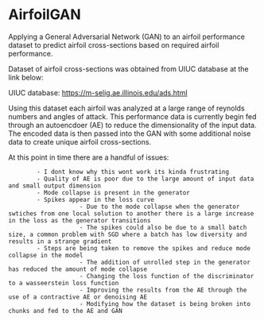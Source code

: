 # AirfoilGAN
Applying a General Adversarial Network (GAN) to an airfoil performance dataset to predict airfoil cross-sections based on required airfoil performance. 

Dataset of airfoil cross-sections was obtained from UIUC database at the link below:

UIUC database: https://m-selig.ae.illinois.edu/ads.html

Using this dataset each airfoil was analyzed at a large range of reynolds numbers and angles of attack. This performance data is currently begin fed through an autoencdoer (AE) to reduce the dimensionality of the input data. The encoded data is then passed into the GAN with some additional noise data to create unique airfoil cross-sections.

At this point in time there are a handful of issues:            
            
            - I dont know why this wont work its kinda frustrating
            - Quality of AE is poor due to the large amount of input data and small output dimension
            - Mode collapse is present in the generator 
            - Spikes appear in the loss curve
                        - Due to the mode collapse when the generator swtiches from one local solution to another there is a large increase in the loss as the generator transitions
                        - The spikes could also be due to a small batch size, a common problem with SGD where a batch has low diversity and results in a strange gradient
            - Steps are being taken to remove the spikes and reduce mode collapse in the model
                        - The addition of unrolled step in the generator has reduced the amount of mode collapse
                        - Changing the loss function of the discriminator to a wasseerstein loss function
                        - Improving the results from the AE through the use of a contractive AE or denoising AE
                        - Modifying how the dataset is being broken into chunks and fed to the AE and GAN
